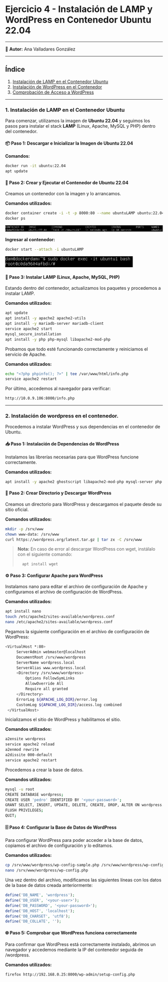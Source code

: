 # Ejercicio 4 - Instalación de LAMP y WordPress en Contenedor Ubuntu 22.04

---

👤 **Autor:** Ana Valladares González

---

## Índice
1. [Instalación de LAMP en el Contenedor Ubuntu](#1-instalación-de-lamp-en-el-contenedor-ubuntu)
2. [Instalación de WordPress en el Contenedor](#2-instalación-de-wordpress-en-el-contenedor)
3. [Comprobación de Acceso a WordPress](#3-comprobación-de-acceso-a-wordpress)

---

### 1. Instalación de LAMP en el Contenedor Ubuntu

Para comenzar, utilizamos la imagen de **Ubuntu 22.04** y seguimos los pasos para instalar el stack **LAMP** (Linux, Apache, MySQL y PHP) dentro del contenedor.

#### 📦 Paso 1: Descargar e Inicializar la Imagen de Ubuntu 22.04

**Comandos:**
```bash
docker run -it ubuntu:22.04
apt update
```

#### 🚀 Paso 2:  Crear y Ejecutar el Contenedor de Ubuntu 22.04

Creamos un contenedor con la imagen y lo arrancamos.

**Comandos utilizados:**
```bash
docker container create -i -t -p 8000:80 --name ubuntuLAMP ubuntu:22.04
docker ps
```
![Docker ps](img/cap1.png)

**Ingresar al contenedor:**
```bash
docker start --attach -i ubuntuLAMP
```
![Docker exec](img/cap2.png)

#### 🔧 Paso 3:  Instalar LAMP (Linux, Apache, MySQL, PHP)

Estando dentro del contenedor, actualizamos los paquetes y procedemos a instalar LAMP.

**Comandos utilizados:**
```bash
apt update
apt install -y apache2 apache2-utils
apt install -y mariadb-server mariadb-client
service apache2 start
mysql_secure_installation
apt install -y php php-mysql libapache2-mod-php
```

Probamos que todo esté funcionando correctamente y reiniciamos el servicio de Apache.

**Comandos utilizados:**
```bash
echo "<?php phpinfo(); ?>" | tee /var/www/html/info.php
service apache2 restart
```

Por último, accedemos al navegador para verificar:

```bash
http://10.0.9.106:8000/info.php
```

--- 

### 2.  Instalación de wordpress en el contenedor.

Procedemos a instalar WordPress y sus dependencias en el contenedor de Ubuntu.

#### 📥 Paso 1: Instalación de Dependencias de WordPress

Instalamos las librerías necesarias para que WordPress funcione correctamente.

**Comandos utilizados:**
```bash
apt install -y apache2 ghostscript libapache2-mod-php mysql-server php php-bcmath php-curl php-imagick php-intl php-json php-mbstring php-mysql php-xml php-zip 
```

#### 📂  Paso 2: Crear Directorio y Descargar WordPress

Creamos un directorio para WordPress y descargamos el paquete desde su sitio oficial.

**Comandos utilizados:**
```bash
mkdir -p /srv/www
chown www-data: /srv/www
curl https://wordpress.org/latest.tar.gz | tar zx -C /srv/www
```

> **Nota:** En caso de error al descargar WordPress con wget, instálalo con el siguiente comando:
> ```bash
>   apt install wget
> ```

#### ⚙️ Paso 3: Configurar Apache para WordPress

Instalamos nano para editar el archivo de configuración de Apache y configuramos el archivo de configuración de WordPress.

**Comandos utilizados:**
```bash
apt install nano
touch /etc/apache2/sites-available/wordpress.conf
nano /etc/apache2/sites-available/wordpress.conf
```

Pegamos la siguiente configuración en el archivo de configuración de WordPress:

```bash
<VirtualHost *:80>
     ServerAdmin webmaster@localhost
     DocumentRoot /srv/www/wordpress
     ServerName wordpress.local
     ServerAlias www.wordpress.local
     <Directory /srv/www/wordpress>
         Options FollowSymLinks
         AllowOverride All
         Require all granted
     </Directory>
     ErrorLog ${APACHE_LOG_DIR}/error.log
     CustomLog ${APACHE_LOG_DIR}/access.log combined
 </VirtualHost>
```

Inicializamos el sitio de WordPress y habilitamos el sitio.

**Comandos utilizados:**
```bash
a2ensite wordpress
service apache2 reload
a2enmod rewrite
a2dissite 000-default
service apache2 restart
```

Procedemos a crear la base de datos.

**Comandos utilizados:**
```bash
mysql -u root
CREATE DATABASE wordpress;
CREATE USER 'pedro' IDENTIFIED BY '<your-password>';
GRANT SELECT, INSERT, UPDATE, DELETE, CREATE, DROP, ALTER ON wordpress.* TO 'pedro';
FLUSH PRIVILEGES;
QUIT;
```

#### 🗄️ Paso 4: Configurar la Base de Datos de WordPress

Para configurar WordPress para poder acceder a la base de datos, copiamos el archivo de configuración y lo editamos.

**Comandos utilizados:**
```bash
cp /srv/www/wordpress/wp-config-sample.php /srv/www/wordpress/wp-config.php
nano /srv/www/wordpress/wp-config.php
```

Una vez dentro del archivo, modificamos las siguientes líneas con los datos de la base de datos creada anteriormente:

```php
define('DB_NAME', 'wordpress');
define('DB_USER', '<your-user>');
define('DB_PASSWORD', '<your-password>');
define('DB_HOST', 'localhost');
define('DB_CHARSET', 'utf8');
define('DB_COLLATE', '');
```

#### 🌐 Paso 5: Comprobar que WordPress funciona correctamente

Para confirmar que WordPress está correctamente instalado, abrimos un navegador y accedemos mediante la IP del contenedor seguida de /wordpress.

**Comandos utilizados:**
```bash
firefox http://192.168.0.25:8000/wp-admin/setup-config.php
```

